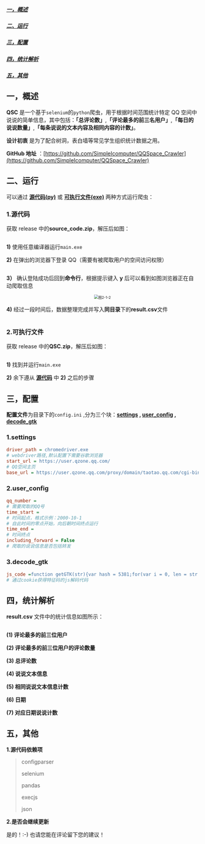 ##### [一，概述](#status)

##### [二、运行](#run)

##### [三，配置](#configs)

##### [四，统计解析](#analysis)

##### [五，其他](#others)

## <span id = "status">一，概述</span>

**QSC** 是一个基于<code>selenium</code>的<code>python</code>爬虫，用于根据时间范围统计特定 QQ 空间中说说的简单信息，其中包括：**「总评论数」**,**「评论最多的前三名用户」**,**「每日的说说数量」**,**「每条说说的文本内容及相同内容的计数」**。

**设计初衷** 是为了配合树洞，表白墙等常见学生组织统计数据之用。

**GitHub 地址** ：[https://github.com/SimpleIcomputer/QQSpace_Crawler](https://github.com/SimpleIcomputer/QQSpace_Crawler)

## <span id = "run">二、运行</span>

可以通过 **[源代码(py)](#source_code)** 或 **[可执行文件(exe)](#exe)** 两种方式运行爬虫：

### <span id = "source_code">1.源代码</span>

获取 release 中的**source_code.zip**，解压后如图：

<div align=center><img src="https://github.com/SimpleIcomputer/QQSpace_Crawler/raw/master/README_Pictures/%E5%9B%BE%202-1-0.png" alt="" style="zoom:67%;" /></div>

**1)** 使用任意编译器运行<code>main.exe</code>

**2)** 在弹出的浏览器下登录 QQ（需要有被爬取用户的空间访问权限）

<div align=center><img src="https://github.com/SimpleIcomputer/QQSpace_Crawler/raw/master/README_Pictures/%E5%9B%BE%202-1-1.png" alt="" style="zoom: 50%;" /></div>

**3）** 确认登陆成功后回到**命令行**，根据提示键入 **y** 后可以看到如图浏览器正在自动爬取信息

<div align=center><img src="https://github.com/SimpleIcomputer/QQSpace_Crawler/raw/master/README_Pictures/%E5%9B%BE2-1-2.png" alt="图2-1-2" style="zoom:67%;" /></div>

**4)** 经过一段时间后，数据整理完成并写入**同目录**下的**result.csv**文件

<div align=center><img src="https://github.com/SimpleIcomputer/QQSpace_Crawler/raw/master/README_Pictures/%E5%9B%BE2-1-3.png" alt="" style="zoom: 67%;" /></div>

### <span id = "exe">2.可执行文件</span>

获取 release 中的**QSC.zip**，解压后如图：

<div align=center><img src="https://github.com/SimpleIcomputer/QQSpace_Crawler/raw/master/README_Pictures/%E5%9B%BE%202-2-0.png" alt="" style="zoom:67%;" /></div>

**1)** 找到并运行<code>main.exe</code>

**2)** 余下遵从 **[源代码](#source_code)** 中 **2)** 之后的步骤

## <span id = "configs">三，配置</span>

**配置文件**为目录下的<code>config.ini</code> ,分为三个块：**[settings](#settings) , [user_config](#user_config) , [decode_gtk](#decode_gtk)**

### <span id = "settings">1.settings</span>

```ini
driver_path = chromedriver.exe
# webdriver路径,默认配置下需要谷歌浏览器
start_url = https://user.qzone.qq.com/
# QQ空间主页
base_url = https://user.qzone.qq.com/proxy/domain/taotao.qq.com/cgi-bin/emotion_cgi_msglist_v6?uin={}&inCharset=utf-8&outCharset=utf-8&hostUin={}&notice=0&sort=0&pos={}&num={}&cgi_host=https%3A%2F%2Fuser.qzone.qq.com%2Fproxy%2Fdomain%2Ftaotao.qq.com%2Fcgi-bin%2Femotion_cgi_msglist_v6&code_version=1&format=jsonp&need_private_comment=1&g_tk={}
```

### <span id = "user_config">2.user_config</span>

```ini
qq_number =
# 需要爬取的QQ号
time_start =
# 时间起点，格式示例：2000-10-1
# 自此时间的零点开始，向后朝时间终点运行
time_end =
# 时间终点
including_forward = False
# 爬取的说说信息是否包括转发
```

### <span id = "decode_gtk">3.decode_gtk</span>

```ini
js_code =function getGTK(str){var hash = 5381;for(var i = 0, len = str.length; i < len; ++i){hash += (hash << 5) + str.charAt(i).charCodeAt();}return hash&2147483647 ;}
# 通过cookie获得特征码的js解码代码
```

## <span id = "analysis">四，统计解析</span >

**result.csv** 文件中的统计信息如图所示：

<div align=center> <img src="https://github.com/SimpleIcomputer/QQSpace_Crawler/raw/master/README_Pictures/%E5%9B%BE4-0-0.png" alt="" style="zoom: 22%;" /></div>

**(1) 评论最多的前三位用户**

**(2) 评论最多的前三位用户的评论数量**

**(3) 总评论数**

**(4) 说说文本信息**

**(5) 相同说说文本信息计数**

**(6) 日期**

**(7) 对应日期说说计数**

## <span id = "others">五，其他</span>

**1.源代码依赖项**

> configparser
>
> selenium
>
> pandas
>
> execjs
>
> json

**2.是否会继续更新**

是的！:-) 也请您能在评论留下您的建议！
